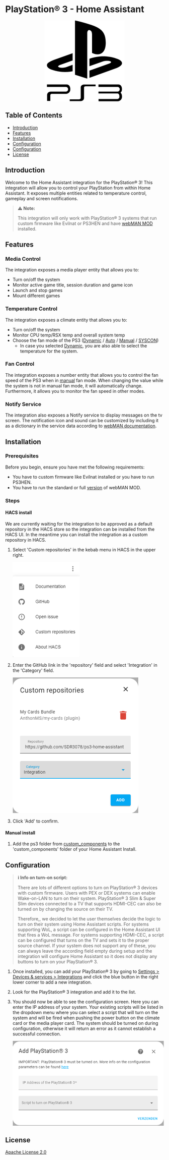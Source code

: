 # PlayStation® 3 - Home Assistant


<p align="center">
  <picture>
    <source srcset="resources/logo/dark_icon.png" media="(prefers-color-scheme: dark)">
    <source srcset="resources/logo/icon.png" media="(prefers-color-scheme: light)">
    <img src="resources/logo/icon.png" alt="Project Logo">
  </picture>
</p>

## Table of Contents

- [Introduction](#introduction)
- [Features](#features)
- [Installation](#installation)
- [Configuration](#configuration)
- [Configuration](#configuration)
- [License](#license)

## Introduction

Welcome to the Home Assistant integration for the PlayStation® 3! This integration will allow you to control your PlayStation from within Home Assistant. It exposes multiple entities related to temperature control, gameplay and screen notifications.

> **⚠️ Note:**
>
> This integration will only work with PlayStation® 3 systems that run custom firmware like Evilnat or PS3HEN and have [webMAN MOD](https://github.com/aldostools/webMAN-MOD/releases/) installed.

## Features

### Media Control

The integration exposes a media player entity that allows you to:

- Turn on/off the system
- Monitor active game title, session duration and game icon
- Launch and stop games
- Mount different games

### Temperature Control

The integration exposes a climate entity that allows you to:
- Turn on/off the system
- Monitor CPU temp/RSX temp and overall system temp
- Choose the fan mode of the PS3 ([Dynamic](https://github.com/aldostools/webMAN-MOD/wiki/~-Fan-Settings#dynamic-auto) / [Auto](https://github.com/aldostools/webMAN-MOD/wiki/~-Fan-Settings#auto-2) / [Manual](https://github.com/aldostools/webMAN-MOD/wiki/~-Fan-Settings#manual) / [SYSCON](https://github.com/aldostools/webMAN-MOD/wiki/~-Fan-Settings#syscon))
  - In case you selected [Dynamic](https://github.com/aldostools/webMAN-MOD/wiki/~-Fan-Settings#dynamic-auto), you are also able to select the temperature for the system.

### Fan Control

The integration exposes a number entity that allows you to control the fan speed of the PS3 when in [manual](https://github.com/aldostools/webMAN-MOD/wiki/~-Fan-Settings#manual) fan mode. When changing the value while the system is not in manual fan mode, it will automatically change. Furthermore, it allows you to monitor the fan speed in other modes.

### Notify Service

The integration also exposes a Notify service to display messages on the tv screen. The notification icon and sound can be customized by including it as a dictionary in the service data according to [webMAN documentation](https://github.com/aldostools/webMAN-MOD/wiki/Web-Commands#notifications--system-info).



## Installation

### Prerequisites

Before you begin, ensure you have met the following requirements:

- You have to custom firmware like Evilnat installed or you have to run PS3HEN.
- You have to run the standard or full [version](https://github.com/aldostools/webMAN-MOD/wiki/~-Differences-Between-Editions) of webMAN MOD.

### Steps

#### HACS install
We are currently waiting for the integration to be approved as a default repository in the HACS store so the integration can be installed from the HACS UI. In the meantime you can install the integration as a custom repository in HACS.

1. Select 'Custom repositories' in the kebab menu in HACS in the upper right.

    ![step 1](resources/screenshots/step_1.png)

2. Enter the GitHub link in the 'repository' field and select 'Integration' in the 'Category' field.

    ![step 2](resources/screenshots/step_2.png)

3. Click 'Add' to confirm.

#### Manual install

1. Add the ps3 folder from [custom_components](https://github.com/SDR3078/ps3-home-assistant/tree/main/custom_components) to the 'custom_components' folder of your Home Assistant Install.

## Configuration
> **ℹ Info on turn-on script:**
>
> There are lots of different options to turn on PlayStation® 3 devices with custom firmware. Users with PEX or DEX systems can enable Wake-on-LAN to turn on their system. PlayStation® 3 Slim & Super Slim devices  connected to a TV that supports HDMI-CEC can also be turned on by changing the source on their TV.
>
> Therefore,, we decided to let the user themselves decide the logic to turn on their system using Home Assistant scripts. For systems supporting WoL, a script can be configured in the Home Assistant UI that fires a WoL message. For systems supporting HDMI-CEC, a script can be configured that turns on the TV and sets it to the proper source channel. If your system does not support any of these, you can always leave the according field empty during setup and the integration will configure Home Assistant so it does not display any buttons to turn on your PlayStation® 3.

1. Once installed, you can add your PlayStation® 3 by going to [Settings > Devices & services > Integrations](https://my.home-assistant.io/redirect/integrations) and click the blue button in the right lower corner to add a new integration.

2. Look for the PlayStation® 3 integration and add it to the list.

3. You should now be able to see the configuration screen. Here you can enter the IP address of your system. Your existing scripts will be listed in the dropdown menu where you can select a script that will turn on the system and will be fired when pushing the power button on the climate card or the media player card. The system should be turned on during configuration, otherwise it will return an error as it cannot establish a successful connection.

    ![config](resources/screenshots/config.png)


## License
[Apache License 2.0](https://github.com/SDR3078/ps3-home-assistant/blob/main/LICENSE.md)